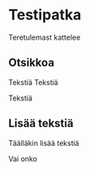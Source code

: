 # Testipatka

Teretulemast kattelee

## Otsikkoa

Tekstiä
Tekstiä

Tekstiä

## Lisää tekstiä
Täälläkin lisää tekstiä

Vai onko

